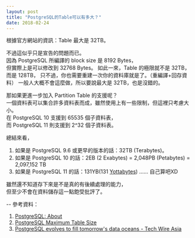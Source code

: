```yaml
---
layout: post
title: "PostgreSQL的Table可以有多大？"
date: 2018-02-24
---
```


根據官方網站的資訊：Table 最大是 32TB。

不過這似乎只是宣告的問題而已。\
因為 PostgreSQL 所編譯的 block size 是 8192 Bytes，\
但實際上是可以修改到 32768 Bytes。
如此一來，Table 的極限就不是 32TB，而是 128TB，
只不過，你也需要重建一次你的資料庫就是了。（重編譯+回存資料）
一般人大概不會這麼做，所以要說最大是 32TB，也是沒錯的。

那如果更進一步加入 Partition Table 的支援呢？\
一個資料表可以集合許多資料表而成，雖然使用上有一些限制，但這裡只考慮大小。\
在 PostgreSQL 10 支援到 65535 個子資料表，\
而 PostgreSQL 11 則支援到 2^32 個子資料表。

總結來看，
1. 如果是 PostgreSQL 9.6 或更早的版本的話：32TB (Terabytes)。
2. 如果是 PostgreSQL 10 的話：2EB (2 Exabytes) = 2,048PB (Petabytes) = 2,097,152 TB
3. 如果是 PostgreSQL 11 的話：131YB(131 [Yottabytes](https://en.wikipedia.org/wiki/Yottabyte)) ...... 自己算吧XD

雖然還不知道存下來是不是真的有後續處理的能力，\
但至少不會在資料儲存這一點飽受批評了。

--
參考資料：
1. [PostgreSQL: About](https://www.postgresql.org/about/)
2. [PostgreSQL Maximum Table Size](https://blog.2ndquadrant.com/postgresql-maximum-table-size/)
3. [PostgreSQL evolves to fill tomorrow's data oceans - Tech Wire Asia](http://techwireasia.com/2018/02/postgresql-evolves-to-fill-tomorrows-data-oceans/)
